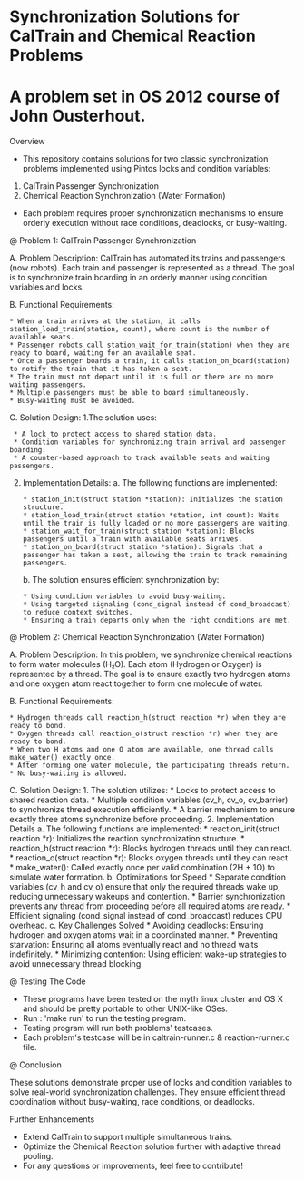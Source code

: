 # Synchronization Solutions for CalTrain and Chemical Reaction Problems
# A problem set in OS 2012 course of John Ousterhout.

Overview
* This repository contains solutions for two classic synchronization problems implemented using Pintos locks and condition variables:
1. CalTrain Passenger Synchronization
2. Chemical Reaction Synchronization (Water Formation)
* Each problem requires proper synchronization mechanisms to ensure orderly execution without race conditions, deadlocks, or busy-waiting.

@ Problem 1: CalTrain Passenger Synchronization

A. Problem Description:
CalTrain has automated its trains and passengers (now robots). Each train and passenger is represented as a thread. The goal is to synchronize train boarding in an orderly manner using condition variables and locks.

B. Functional Requirements:

    * When a train arrives at the station, it calls station_load_train(station, count), where count is the number of available seats.
    * Passenger robots call station_wait_for_train(station) when they are ready to board, waiting for an available seat.
    * Once a passenger boards a train, it calls station_on_board(station) to notify the train that it has taken a seat.
    * The train must not depart until it is full or there are no more waiting passengers.
    * Multiple passengers must be able to board simultaneously.
    * Busy-waiting must be avoided.

C. Solution Design:
   1.The solution uses:
   
     * A lock to protect access to shared station data.
     * Condition variables for synchronizing train arrival and passenger boarding.
     * A counter-based approach to track available seats and waiting passengers.
   2. Implementation Details:
      a. The following functions are implemented:
      
          * station_init(struct station *station): Initializes the station structure.
          * station_load_train(struct station *station, int count): Waits until the train is fully loaded or no more passengers are waiting.
          * station_wait_for_train(struct station *station): Blocks passengers until a train with available seats arrives.
          * station_on_board(struct station *station): Signals that a passenger has taken a seat, allowing the train to track remaining passengers.
      b. The solution ensures efficient synchronization by:
      
          * Using condition variables to avoid busy-waiting.
          * Using targeted signaling (cond_signal instead of cond_broadcast) to reduce context switches.
          * Ensuring a train departs only when the right conditions are met.
          
@ Problem 2: Chemical Reaction Synchronization (Water Formation)

A. Problem Description:
In this problem, we synchronize chemical reactions to form water molecules (H₂O). Each atom (Hydrogen or Oxygen) is represented by a thread. The goal is to ensure exactly two hydrogen atoms and one oxygen atom react together to form one molecule of water.

B. Functional Requirements:

    * Hydrogen threads call reaction_h(struct reaction *r) when they are ready to bond.
    * Oxygen threads call reaction_o(struct reaction *r) when they are ready to bond.
    * When two H atoms and one O atom are available, one thread calls make_water() exactly once.
    * After forming one water molecule, the participating threads return.
    * No busy-waiting is allowed.

C. Solution Design:
    1. The solution utilizes:
        * Locks to protect access to shared reaction data.
        * Multiple condition variables (cv_h, cv_o, cv_barrier) to synchronize thread execution efficiently.
        * A barrier mechanism to ensure exactly three atoms synchronize before proceeding.
    2. Implementation Details
      a. The following functions are implemented:
          * reaction_init(struct reaction *r): Initializes the reaction synchronization structure.
          * reaction_h(struct reaction *r): Blocks hydrogen threads until they can react.
          * reaction_o(struct reaction *r): Blocks oxygen threads until they can react.
          * make_water(): Called exactly once per valid combination (2H + 1O) to simulate water formation.
      b. Optimizations for Speed
          * Separate condition variables (cv_h and cv_o) ensure that only the required threads wake up, reducing unnecessary wakeups and contention.
          * Barrier synchronization prevents any thread from proceeding before all required atoms are ready.
          * Efficient signaling (cond_signal instead of cond_broadcast) reduces CPU overhead.
      c. Key Challenges Solved
          * Avoiding deadlocks: Ensuring hydrogen and oxygen atoms wait in a coordinated manner.
          * Preventing starvation: Ensuring all atoms eventually react and no thread waits indefinitely.
          * Minimizing contention: Using efficient wake-up strategies to avoid unnecessary thread blocking.

@ Testing The Code

* These programs have been tested on the myth linux cluster and OS X and should be pretty portable to other UNIX-like OSes.
* Run : 'make run' to run the testing program.
* Testing program will run both problems' testcases.
* Each problem's testcase will be in caltrain-runner.c & reaction-runner.c file.

@ Conclusion

These solutions demonstrate proper use of locks and condition variables to solve real-world synchronization challenges. They ensure efficient thread coordination without busy-waiting, race conditions, or deadlocks.

Further Enhancements
* Extend CalTrain to support multiple simultaneous trains.
* Optimize the Chemical Reaction solution further with adaptive thread pooling.
* For any questions or improvements, feel free to contribute!
          
